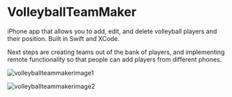 # VolleyballTeamMaker
iPhone app that allows you to add, edit, and delete volleyball players and their position. Built in Swift and XCode.

Next steps are creating teams out of the bank of players, and implementing remote functionality so that people can add players from different phones.

![volleyballteammakerimage1](https://cloud.githubusercontent.com/assets/16373449/12180170/dd45e18e-b52f-11e5-9b2e-1d4c696444fa.png)

![volleyballteammakerimage2](https://cloud.githubusercontent.com/assets/16373449/12180052/463f1e22-b52f-11e5-970f-946e3c82e9ce.png)
